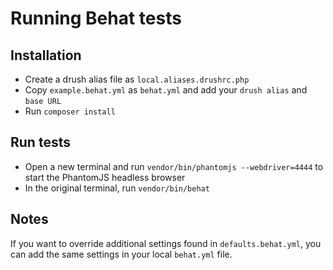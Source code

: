 # Running Behat tests

## Installation
- Create a drush alias file as `local.aliases.drushrc.php`
- Copy `example.behat.yml` as `behat.yml` and add your `drush alias` and `base URL`
- Run `composer install`

## Run tests
- Open a new terminal and run `vendor/bin/phantomjs --webdriver=4444` to start the PhantomJS headless browser
- In the original terminal, run `vendor/bin/behat`

## Notes
If you want to override additional settings found in `defaults.behat.yml`, you can add the same settings in your local `behat.yml` file.
